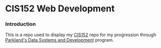 CIS152 Web Development
======

### Introduction
This is a repo used to display my [CIS152](https://catalog.parkland.edu/preview_course_nopop.php?catoid=3&coid=3402) repo for my progression through [Parkland's Data Systems and Development](https://catalog.parkland.edu/preview_program.php?catoid=3&poid=555&returnto=203) program.
